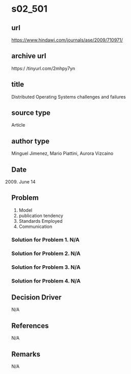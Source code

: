 # s02_501

## url
https://www.hindawi.com/journals/ase/2009/710971/

## archive url
https:/
/tinyurl.com/2mhpy7yn
## title
Distributed Operating Systems challenges and failures

## source type
Article

## author type
Minguel Jimenez, Mario Piattini, Aurora Vizcaino

## Date
2009. June 14

## Problem
1. Model
2. publication tendency
3. Standards Employed
4. Communication


### Solution for Problem 1. N/A
### Solution for Problem 2. N/A
### Solution for Problem 3. N/A
### Solution for Problem 4. N/A


## Decision Driver
N/A


## References
N/A

## Remarks
N/A